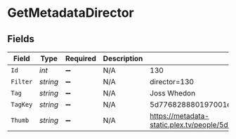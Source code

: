 # GetMetadataDirector


## Fields

| Field                                                               | Type                                                                | Required                                                            | Description                                                         | Example                                                             |
| ------------------------------------------------------------------- | ------------------------------------------------------------------- | ------------------------------------------------------------------- | ------------------------------------------------------------------- | ------------------------------------------------------------------- |
| `Id`                                                                | *int*                                                               | :heavy_minus_sign:                                                  | N/A                                                                 | 130                                                                 |
| `Filter`                                                            | *string*                                                            | :heavy_minus_sign:                                                  | N/A                                                                 | director=130                                                        |
| `Tag`                                                               | *string*                                                            | :heavy_minus_sign:                                                  | N/A                                                                 | Joss Whedon                                                         |
| `TagKey`                                                            | *string*                                                            | :heavy_minus_sign:                                                  | N/A                                                                 | 5d776828880197001ec90e8f                                            |
| `Thumb`                                                             | *string*                                                            | :heavy_minus_sign:                                                  | N/A                                                                 | https://metadata-static.plex.tv/people/5d776828880197001ec90e8f.jpg |